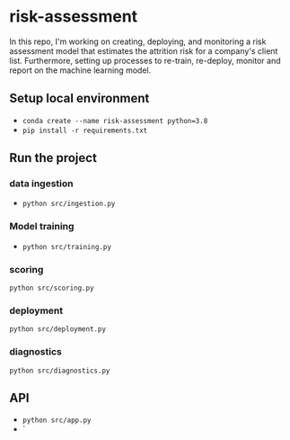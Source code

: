 # risk-assessment

In this repo, I'm working on creating, deploying, and monitoring a risk assessment model that estimates the attrition risk for a company's client list. Furthermore, setting up processes to re-train, re-deploy, monitor and report on the machine learning model.

## Setup local environment

- `conda create --name risk-assessment python=3.8`
- `pip install -r requirements.txt`


## Run the project

### data ingestion

- `python src/ingestion.py`

### Model training

- `python src/training.py`

### scoring

`python src/scoring.py`

### deployment

`python src/deployment.py`

### diagnostics

`python src/diagnostics.py`

## API

- `python src/app.py`
- `